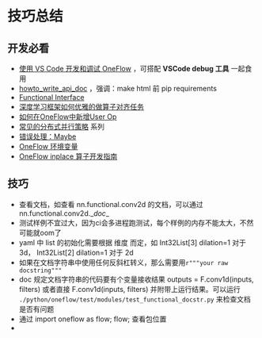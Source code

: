 # 技巧总结

## 开发必看

- [使用 VS Code 开发和调试 OneFlow](https://github.com/Oneflow-Inc/OneTeam/issues/402) ，可搭配 **VSCode debug 工具** 一起食用
- [howto_write_api_doc](https://github.com/Oneflow-Inc/OneTeam/blob/master/tutorial/howto_write_api_docs.md) ，强调：make html 前 pip requirements
- [Functional Interface](https://github.com/Oneflow-Inc/oneflow/wiki/Functional-Interface) 
- [深度学习框架如何优雅的做算子对齐任务](https://zhuanlan.zhihu.com/p/458111952) 
- [如何在OneFlow中新增User Op](https://github.com/Oneflow-Inc/OneTeam/blob/add_doc_user_op/docs/%E5%A6%82%E4%BD%95%E5%9C%A8OneFlow%E4%B8%AD%E6%96%B0%E5%A2%9EUser%20Op.md) 
- [常见的分布式并行策略](https://docs.oneflow.org/master/parallelism/01_introduction.html) 系列
- [错误处理：Maybe](https://mp.weixin.qq.com/s/GKKAzZHYWH92ckBGbQabKQ)
- [OneFlow 环境变量](https://github.com/Oneflow-Inc/OneTeam/issues/654) 
- [OneFlow inplace 算子开发指南](https://github.com/Oneflow-Inc/OneTeam/issues/806) 



## 技巧

- 查看文档，如查看 nn.functional.conv2d 的文档，可以通过 nn.functional.conv2d.\__doc__
- 测试样例不宜过大，因为ci会多进程跑测试，每个样例的内存不能太大，不然可能就oom了 
- yaml 中 list 的初始化需要根据 维度 而定，如 Int32List[3] dilation=1 对于 3d， Int32List[2] dilation=1 对于 2d
- 如果在文档字符串中使用任何反斜杠转义，那么需要用`r"""your raw docstring"""`
- doc 规定文档字符串的代码要有个变量接收结果 outputs = F.conv1d(inputs, filters) 或者直接 F.conv1d(inputs, filters) 并附带上运行结果。可以运行 `./python/oneflow/test/modules/test_functional_docstr.py` 来检查文档是否有问题
- 通过 import oneflow as flow; flow; 查看包位置
- 

